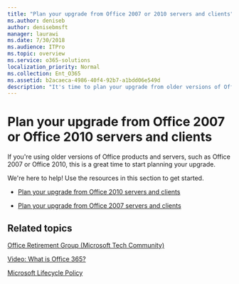 ```yaml
---
title: "Plan your upgrade from Office 2007 or 2010 servers and clients"
ms.author: deniseb
author: denisebmsft
manager: laurawi
ms.date: 7/30/2018
ms.audience: ITPro
ms.topic: overview
ms.service: o365-solutions
localization_priority: Normal
ms.collection: Ent_O365
ms.assetid: b2acaeca-4986-40f4-92b7-a1bdd06e549d
description: "It's time to plan your upgrade from older versions of Office products and servers. Use these resources to get started with your plan."
---
```


# Plan your upgrade from Office 2007 or Office 2010 servers and clients

If you're using older versions of Office products and servers, such as Office 2007 or Office 2010, this is a great time to start planning your upgrade.

We're here to help! Use the resources in this section to get started.

- [Plan your upgrade from Office 2010 servers and clients](upgrade-from-office-2010-servers-and-products.md)

- [Plan your upgrade from Office 2007 servers and clients](upgrade-from-office-2007-servers-and-products.md)
      
   
## Related topics

[Office Retirement Group (Microsoft Tech Community)](https://go.microsoft.com/fwlink/?linkid=842065)
  
[Video: What is Office 365?](https://support.office.com/article/847caf12-2589-452c-8aca-1c009797678b.aspx)
  
[Microsoft Lifecycle Policy](https://go.microsoft.com/fwlink/?linkid=865200)


